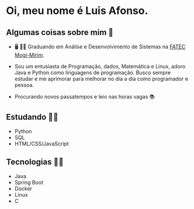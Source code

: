 # Oi, meu nome é Luis Afonso.

## Algumas coisas sobre mim :eyes:

- :desktop_computer: :man_student: Graduando em Análise e Desenvolvimento de Sistemas na [FATEC Mogi-Mirim](https://fatecmm.edu.br/).
  
- Sou um entusiasta de Programação, dados, Matemática e Linux, adoro Java e Python como linguagens de programação. Busco sempre estudar e me aprimorar para melhorar no dia a dia como programador e pessoa.

- Procurando novos passatempos e leio nas horas vagas :books:

## Estudando :man_technologist:
- Python
- SQL
- HTML/CSS/JavaScript

## Tecnologias 👨‍💻
- Java
- Spring Boot
- Docker
- Linux
- C
